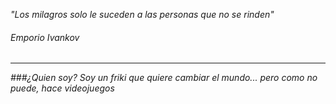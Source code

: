<i>"Los milagros solo le suceden a las personas que no se rinden"<i>
<h6>Emporio Ivankov</h6>

  ---
  
###¿Quien soy?
Soy un friki que quiere cambiar el mundo... pero como no puede, hace videojuegos

<!--
**Yamiii-sama/Yamiii-sama** is a ✨ _special_ ✨ repository because its `README.md` (this file) appears on your GitHub profile.

Here are some ideas to get you started:

- 🔭 I’m currently working on ...
- 🌱 I’m currently learning ...
- 👯 I’m looking to collaborate on ...
- 🤔 I’m looking for help with ...
- 💬 Ask me about ...
- 📫 How to reach me: ...
- 😄 Pronouns: ...
- ⚡ Fun fact: ...
-->
